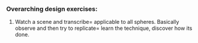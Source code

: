 ### Overarching design exercises:
1. Watch a scene and transcribe= applicable to all spheres. Basically observe and then try to replicate= learn the technique, discover how its done. 
